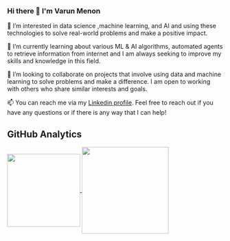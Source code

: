 ### Hi there 👋 I'm Varun Menon

👀 I’m interested in data science ,machine learning, and AI and using these technologies to solve real-world problems and make a positive impact.

🌱 I’m currently learning about various ML & AI algorithms, automated agents to retrieve information from internet and I am always seeking to improve my skills and knowledge in this field.

💞️ I’m looking to collaborate on projects that involve using data and machine learning to solve problems and make a difference. I am open to working with others who share similar interests and goals.

📫 You can reach me via my [Linkedin profile](linkedin.com/in/varun-a-menon/). Feel free to reach out if you have any questions or if there is any way that I can help!

## GitHub Analytics 

<p align="left">
<a href="https://github.com/Varun-Menon-98">
  <img  align="center" height="170em" src="https://github-readme-stats-eight-theta.vercel.app/api/top-langs/?username=Varun-Menon-98&theme=github-compact&layout=compact&langs_count=10&exclude_repo=gamebase&hide=objective-c,ruby,swift,kotlin,shell" />

  <img  align="center" height="202em" src="https://github-readme-streak-stats.herokuapp.com/?user=Varun-Menon-98&theme=github-compact"/>

</a>
</p>
